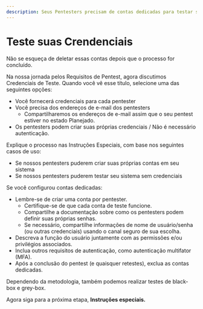 ```yaml
---
description: Seus Pentesters precisam de contas dedicadas para testar seu sistema.
---
```


# Teste suas Crendenciais

Não se esqueça de deletar essas contas depois que o processo for concluído.



Na nossa jornada pelos Requisitos de Pentest, agora discutimos Credenciais de Teste. Quando você vê esse título, selecione uma das seguintes opções:

* Você fornecerá credenciais para cada pentester
* Você precisa dos endereços de e-mail dos pentesters
  * Compartilharemos os endereços de e-mail assim que o seu pentest estiver no estado Planejado.
* Os pentesters podem criar suas próprias credenciais / Não é necessário autenticação.



Explique o processo nas Instruções Especiais, com base nos seguintes casos de uso:

* Se nossos pentesters puderem criar suas próprias contas em seu sistema
* Se nossos pentesters puderem testar seu sistema sem credenciais



Se você configurou contas dedicadas:

* Lembre-se de criar uma conta por pentester.
  * Certifique-se de que cada conta de teste funcione.
  * Compartilhe a documentação sobre como os pentesters podem definir suas próprias senhas.
  * Se necessário, compartilhe informações de nome de usuário/senha (ou outras credenciais) usando o canal seguro de sua escolha.
* Descreva a função do usuário juntamente com as permissões e/ou privilégios associados.
* Inclua outros requisitos de autenticação, como autenticação multifator (MFA).
* Após a conclusão do pentest (e quaisquer retestes), exclua as contas dedicadas.



Dependendo da metodologia, também podemos realizar testes de black-box e grey-box.

Agora siga para a próxima etapa, **Instruções especiais.**
